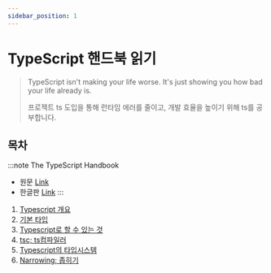 ```yaml
---
sidebar_position: 1
---
```


# TypeScript 핸드북 읽기

> TypeScript isn't making your life worse. It's just showing you how bad your life already is.
>
> 프로젝트 ts 도입을 통해 런타임 에러를 줄이고, 개발 효율을 높이기 위해 ts를 공부합니다.


## 목차


:::note The TypeScript Handbook

- 원문 [Link](https://www.typescriptlang.org/docs/handbook/intro.html)
- 한글판 [Link](https://www.typescriptlang.org/ko/docs/handbook/intro.html)
:::

1. [Typescript 개요](./01_tsbook1.md)
2. [기본 타입](./02_tsbook2.md)
3. [Typescript로 할 수 있는 것](./03_tsbook3.md)
4. [tsc; ts컴파일러](./04_tsbook4.md)
5. [Typescript의 타입시스템](./05_tsbook5.md)
6. [Narrowing; 좁히기](./06_tsbook6.md)

